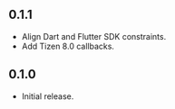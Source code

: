## 0.1.1

* Align Dart and Flutter SDK constraints.
* Add Tizen 8.0 callbacks.

## 0.1.0

* Initial release.

